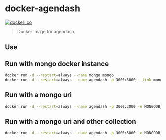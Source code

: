 # docker-agendash

[![dockeri.co](http://dockeri.co/image/lgatica/docker-agendash)](https://hub.docker.com/r/lgatica/docker-agendash/)

> Docker image for agendash

## Use

## Run with mongo docker instance

```sh
docker run -d --restart=always --name mongo mongo
docker run -d --restart=always --name agendash -p 3000:3000 --link mongo:mongo lgatica/docker-agendash
```

## Run with a mongo uri

```sh
docker run -d --restart=always --name agendash -p 3000:3000 -e MONGODB_URI=mongodb://192.168.1.2/agenda lgatica/docker-agendash
```

## Run with a mongo uri and other collection

```sh
docker run -d --restart=always --name agendash -p 3000:3000 -e MONGODB_URI=mongodb://192.168.1.2/agenda -e MONGODB_COLLECTION=agendaCollection lgatica/docker-agendash
```
